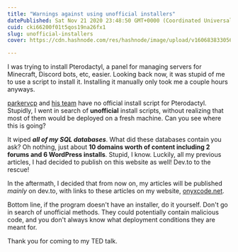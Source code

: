 ```yaml
---
title: "Warnings against using unofficial installers"
datePublished: Sat Nov 21 2020 23:48:50 GMT+0000 (Coordinated Universal Time)
cuid: cki66200f01t5qos19na26fx1
slug: unofficial-installers
cover: https://cdn.hashnode.com/res/hashnode/image/upload/v1606838330566/gKR8TVP5H.jpeg

---
```


I was trying to install Pterodactyl, a panel for managing servers for Minecraft, Discord bots, etc, easier. Looking back now, it was stupid of me to use a script to install it. Installing it manually only took me a couple hours anyways.

[parkervcp](https://github.com/parkervcp) and [his team](https://github.com/pterodactyl) have no official install script for Pterodactyl. Stupidly, I went in search of **unofficial** install scripts, without realizing that most of them would be deployed on a fresh machine. Can you see where this is going?

It wiped ***all of my SQL databases***. What did these databases contain you ask? Oh nothing, just about **10 domains worth of content including 2 forums and 6 WordPress installs**. Stupid, I know. Luckily, all my previous articles, I had decided to publish on this website as well! Dev.to to the rescue!

In the aftermath, I decided that from now on, my articles will be published *mainly* on dev.to, with links to these articles on my website, [onyxcode.net](https://onyxcode.net).

Bottom line, if the program doesn't have an installer, do it yourself. Don't go in search of unofficial methods. They could potentially contain malicious code, and you don't always know what deployment conditions they are meant for.

Thank you for coming to my TED talk.